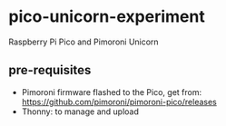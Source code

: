 # pico-unicorn-experiment

Raspberry Pi Pico and Pimoroni Unicorn

## pre-requisites

* Pimoroni firmware flashed to the Pico, get from: https://github.com/pimoroni/pimoroni-pico/releases
* Thonny: to manage and upload
